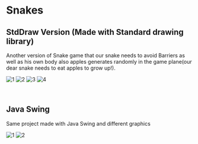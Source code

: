 # Snakes
## StdDraw Version (Made with Standard drawing library)
Another version of Snake game that our snake needs to avoid Barriers as well as his own body also apples generates randomly in the game plane(our dear snake needs to eat apples to grow up!).

![1](https://user-images.githubusercontent.com/45942833/122630050-586c3f80-d0d6-11eb-8bdf-e88fb06ae156.jpg)
![2](https://user-images.githubusercontent.com/45942833/122630054-64580180-d0d6-11eb-8aec-d0607f29caa1.jpg)
![3](https://user-images.githubusercontent.com/45942833/122630060-70dc5a00-d0d6-11eb-9a05-3a05e3430a85.jpg)
![4](https://user-images.githubusercontent.com/45942833/122630065-76d23b00-d0d6-11eb-94be-4045dee3e5ba.jpg)

<br />


## Java Swing

Same project made with Java Swing and different graphics

![1](https://user-images.githubusercontent.com/45942833/122630408-a2eebb80-d0d8-11eb-9580-0838cc3c001c.jpg)
![2](https://user-images.githubusercontent.com/45942833/122630445-f2cd8280-d0d8-11eb-8e46-067e14349198.jpg)

